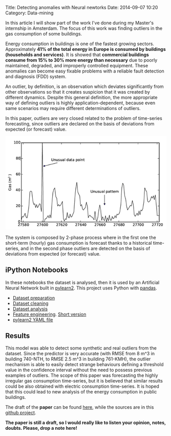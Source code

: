 Title: Detecting anomalies with Neural newtorks
Date: 2014-09-07 10:20
Category: Data-mining

In this article I will show part of the work I've done during my Master's internship in Amsterdam. The focus of this work was finding outliers in the gas consumption of some buildings. 

Energy consumption in buildings is one of the fastest growing sectors. Approximately __41% of the total energy in Europe is consumed by buildings (households and services)__. It is showed that __commercial buildings consume from 15% to 30% more energy than necessary__ due to poorly maintained, degraded, and improperly controlled equipment. These anomalies can become easy fixable problems with a reliable fault detection and diagnosis (FDD) system. 


An outlier, by definition, is an observation which deviates significantly from other observations so that it creates suspicion that it was created by different dynamics. Despite this general definition, the more appropriate way of defining
outliers is highly application-dependent, because even same scenarios may require different determinations of outliers.

In this paper, outliers are very closed related to the problem of time-series forecasting, since outliers are declared on the basis of deviations from expected (or forecast) value.

![outliers](/images/outliers.png)

The system is composed by 2-phase process where in the first one the short-term (hourly) gas consumption is
forecast thanks to a historical time-series, and in the second phase outliers are detected on the basis of deviations from expected (or forecast) value.

## iPython Notebooks

In these notebooks the dataset is analysed, then it is used by an Artificial Neural Network built in [pylearn2](https://github.com/lisa-lab/pylearn2). This project uses Python with [pandas](http://pandas.pydata.org/).

* [Dataset preparation](http://nbviewer.ipython.org/github/denadai2/energyUva/blob/master/notebooks/0-Data%2BWeather%2BHolidays.ipynb)
* [Dataset cleaning](http://nbviewer.ipython.org/github/denadai2/energyUva/blob/master/notebooks/1-Dataset_cleaning.ipynb)
* [Dataset analysis](http://nbviewer.ipython.org/github/denadai2/energyUva/blob/master/notebooks/2-Dataset%20analysis.ipynb)
* [Feature engineering](http://nbviewer.ipython.org/github/denadai2/energyUva/blob/master/notebooks/3-Feature%20engineering.ipynb). [Short version](http://nbviewer.ipython.org/github/denadai2/energyUva/blob/master/notebooks/3bis-%20Regression%20short%20version.ipynb)
* [pylearn2 YAML file](https://github.com/denadai2/energyUva/blob/master/NN_static_MLSE.yaml)


## Results

This model was able to detect some synthetic and real outliers from the dataset.  Since the predictor is very accurate (with RMSE from 8 m^3 in building 740-NTH, to RMSE 2.5 m^3 in building 761-KMH), the outlier mechanism is able to easily detect strange behaviours defining a threshold value in the confidence interval without the need to possess previous examples of outliers. The scope of this paper was forecasting the highly irregular gas consumption time-series, but it is believed that similar results could be also obtained with electric consumption time-series. It is hoped that this could lead to new analysis of the energy consumption in public buildings.

The draft of the __paper__ can be found [here](https://github.com/denadai2/energyUva/blob/master/paperEnergy/paperv2_2.pdf), while the sources are in this [github project](https://github.com/denadai2/energyUva).

__The paper is still a draft, so I would really like to listen your opinion, notes, doubts. Please, drop a note here!__







